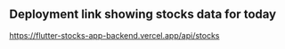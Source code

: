 ## Deployment link showing stocks data for today
https://flutter-stocks-app-backend.vercel.app/api/stocks
